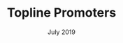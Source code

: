 ---
title: "Topline Promoters"
date: "July 2019"
tags: "Branding, WordPress, HTML, CSS"
link: "https://toplinepromoters.com/"
image: "topline.png"
desc: "Topline Promoters Website built with WordPress and PHP"
content: "Project developed as a contractor with the Topline Promoters team. The Topline Promoters website is a WordPress website build on top of custom theme and Elementor page builder. At this project I acted as the UI/UX Design, Web designer. The main challenge was to
              reorganize the UI structure from a react-virtualized grid into a pure CSS one.
              Which improved drastically the scalability and maintainability of the project."
technologies: "UI/UX Design, Branding, WordPress, PHP, Woocommerce, PayPal"
---